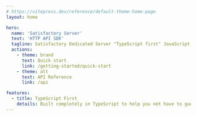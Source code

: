```yaml
---
# https://vitepress.dev/reference/default-theme-home-page
layout: home

hero:
  name: 'Satisfactory Server'
  text: 'HTTP API SDK'
  tagline: Satisfactory Dedicated Server "TypeScript first" JavaScript HTTP API SDK docs
  actions:
    - theme: brand
      text: Quick start
      link: /getting-started/quick-start
    - theme: alt
      text: API Reference
      link: /api

features:
  - title: TypeScript First
    details: Built completely in TypeScript to help you not have to guess or assume the structure of any of the data going to or from the server
---
```

